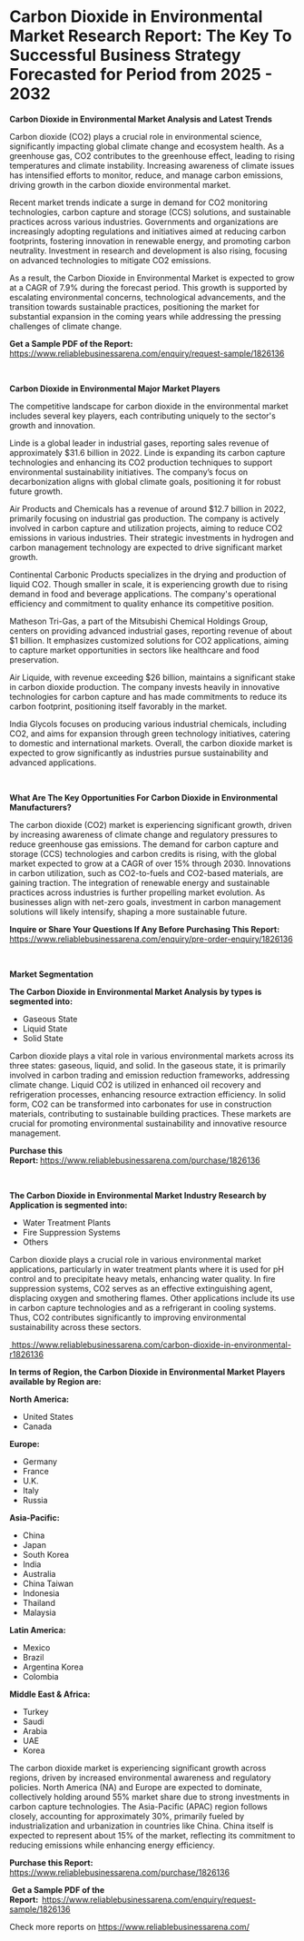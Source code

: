 <p><h1>Carbon Dioxide in Environmental Market Research Report: The Key To Successful Business Strategy Forecasted for Period from 2025 - 2032</h1></p><p><strong>Carbon Dioxide in Environmental Market Analysis and Latest Trends</strong></p>
<p><p>Carbon dioxide (CO2) plays a crucial role in environmental science, significantly impacting global climate change and ecosystem health. As a greenhouse gas, CO2 contributes to the greenhouse effect, leading to rising temperatures and climate instability. Increasing awareness of climate issues has intensified efforts to monitor, reduce, and manage carbon emissions, driving growth in the carbon dioxide environmental market.</p><p>Recent market trends indicate a surge in demand for CO2 monitoring technologies, carbon capture and storage (CCS) solutions, and sustainable practices across various industries. Governments and organizations are increasingly adopting regulations and initiatives aimed at reducing carbon footprints, fostering innovation in renewable energy, and promoting carbon neutrality. Investment in research and development is also rising, focusing on advanced technologies to mitigate CO2 emissions.</p><p>As a result, the Carbon Dioxide in Environmental Market is expected to grow at a CAGR of 7.9% during the forecast period. This growth is supported by escalating environmental concerns, technological advancements, and the transition towards sustainable practices, positioning the market for substantial expansion in the coming years while addressing the pressing challenges of climate change.</p></p>
<p><strong>Get a Sample PDF of the Report:&nbsp;</strong> <a href="https://www.reliablebusinessarena.com/enquiry/request-sample/1826136?utm_campaign=1891&utm_medium=2&utm_source=Github&utm_content=ia&utm_term=03022025&utm_id=carbon-dioxide-in-environmental">https://www.reliablebusinessarena.com/enquiry/request-sample/1826136</a></p>
<p>&nbsp;</p>
<p><strong>Carbon Dioxide in Environmental Major Market Players</strong></p>
<p><p>The competitive landscape for carbon dioxide in the environmental market includes several key players, each contributing uniquely to the sector's growth and innovation.</p><p>Linde is a global leader in industrial gases, reporting sales revenue of approximately $31.6 billion in 2022. Linde is expanding its carbon capture technologies and enhancing its CO2 production techniques to support environmental sustainability initiatives. The company’s focus on decarbonization aligns with global climate goals, positioning it for robust future growth.</p><p>Air Products and Chemicals has a revenue of around $12.7 billion in 2022, primarily focusing on industrial gas production. The company is actively involved in carbon capture and utilization projects, aiming to reduce CO2 emissions in various industries. Their strategic investments in hydrogen and carbon management technology are expected to drive significant market growth.</p><p>Continental Carbonic Products specializes in the drying and production of liquid CO2. Though smaller in scale, it is experiencing growth due to rising demand in food and beverage applications. The company's operational efficiency and commitment to quality enhance its competitive position.</p><p>Matheson Tri-Gas, a part of the Mitsubishi Chemical Holdings Group, centers on providing advanced industrial gases, reporting revenue of about $1 billion. It emphasizes customized solutions for CO2 applications, aiming to capture market opportunities in sectors like healthcare and food preservation.</p><p>Air Liquide, with revenue exceeding $26 billion, maintains a significant stake in carbon dioxide production. The company invests heavily in innovative technologies for carbon capture and has made commitments to reduce its carbon footprint, positioning itself favorably in the market.</p><p>India Glycols focuses on producing various industrial chemicals, including CO2, and aims for expansion through green technology initiatives, catering to domestic and international markets. Overall, the carbon dioxide market is expected to grow significantly as industries pursue sustainability and advanced applications.</p></p>
<p>&nbsp;</p>
<p><strong>What Are The Key Opportunities For Carbon Dioxide in Environmental Manufacturers?</strong></p>
<p><p>The carbon dioxide (CO2) market is experiencing significant growth, driven by increasing awareness of climate change and regulatory pressures to reduce greenhouse gas emissions. The demand for carbon capture and storage (CCS) technologies and carbon credits is rising, with the global market expected to grow at a CAGR of over 15% through 2030. Innovations in carbon utilization, such as CO2-to-fuels and CO2-based materials, are gaining traction. The integration of renewable energy and sustainable practices across industries is further propelling market evolution. As businesses align with net-zero goals, investment in carbon management solutions will likely intensify, shaping a more sustainable future.</p></p>
<p><strong>Inquire or Share Your Questions If Any Before Purchasing This Report:</strong> <a href="https://www.reliablebusinessarena.com/enquiry/pre-order-enquiry/1826136?utm_campaign=1891&utm_medium=2&utm_source=Github&utm_content=ia&utm_term=03022025&utm_id=carbon-dioxide-in-environmental">https://www.reliablebusinessarena.com/enquiry/pre-order-enquiry/1826136</a></p>
<p>&nbsp;</p>
<p><strong>Market Segmentation</strong></p>
<p><strong>The Carbon Dioxide in Environmental Market Analysis by types is segmented into:</strong></p>
<p><ul><li>Gaseous State</li><li>Liquid State</li><li>Solid State</li></ul></p>
<p><p>Carbon dioxide plays a vital role in various environmental markets across its three states: gaseous, liquid, and solid. In the gaseous state, it is primarily involved in carbon trading and emission reduction frameworks, addressing climate change. Liquid CO2 is utilized in enhanced oil recovery and refrigeration processes, enhancing resource extraction efficiency. In solid form, CO2 can be transformed into carbonates for use in construction materials, contributing to sustainable building practices. These markets are crucial for promoting environmental sustainability and innovative resource management.</p></p>
<p><strong>Purchase this Report:&nbsp;</strong><a href="https://www.reliablebusinessarena.com/purchase/1826136?utm_campaign=1891&utm_medium=2&utm_source=Github&utm_content=ia&utm_term=03022025&utm_id=carbon-dioxide-in-environmental">https://www.reliablebusinessarena.com/purchase/1826136</a></p>
<p>&nbsp;</p>
<p><strong>The Carbon Dioxide in Environmental Market Industry Research by Application is segmented into:</strong></p>
<p><ul><li>Water Treatment Plants</li><li>Fire Suppression Systems</li><li>Others</li></ul></p>
<p><p>Carbon dioxide plays a crucial role in various environmental market applications, particularly in water treatment plants where it is used for pH control and to precipitate heavy metals, enhancing water quality. In fire suppression systems, CO2 serves as an effective extinguishing agent, displacing oxygen and smothering flames. Other applications include its use in carbon capture technologies and as a refrigerant in cooling systems. Thus, CO2 contributes significantly to improving environmental sustainability across these sectors.</p></p>
<p><a href="https://www.reliablebusinessarena.com/carbon-dioxide-in-environmental-r1826136?utm_campaign=1891&utm_medium=2&utm_source=Github&utm_content=ia&utm_term=03022025&utm_id=carbon-dioxide-in-environmental">&nbsp;https://www.reliablebusinessarena.com/carbon-dioxide-in-environmental-r1826136</a></p>
<p><strong>In terms of Region, the Carbon Dioxide in Environmental Market Players available by Region are:</strong></p>
<p>
    <p> <strong> North America: </strong>
        <ul>
            <li>United States</li>
            <li>Canada</li>
        </ul>
        </p> 
    <p> <strong> Europe: </strong>
        <ul>
            <li>Germany</li>
            <li>France</li>
            <li>U.K.</li>
            <li>Italy</li>
            <li>Russia</li>
        </ul>
        </p> 
    <p> <strong> Asia-Pacific: </strong>
        <ul>
            <li>China</li>
            <li>Japan</li>
            <li>South Korea</li>
            <li>India</li>
            <li>Australia</li>
            <li>China Taiwan</li>
            <li>Indonesia</li>
            <li>Thailand</li>
            <li>Malaysia</li>
        </ul>
        </p> 
    <p> <strong> Latin America: </strong>
        <ul>
            <li>Mexico</li>
            <li>Brazil</li>
            <li>Argentina Korea</li>
            <li>Colombia</li>
        </ul>
        </p> 
    <p> <strong> Middle East & Africa: </strong>
        <ul>
            <li>Turkey</li>
            <li>Saudi</li>
            <li>Arabia</li>
            <li>UAE</li>
            <li>Korea</li>
        </ul>
    </p>
    </p>
<p><p>The carbon dioxide market is experiencing significant growth across regions, driven by increased environmental awareness and regulatory policies. North America (NA) and Europe are expected to dominate, collectively holding around 55% market share due to strong investments in carbon capture technologies. The Asia-Pacific (APAC) region follows closely, accounting for approximately 30%, primarily fueled by industrialization and urbanization in countries like China. China itself is expected to represent about 15% of the market, reflecting its commitment to reducing emissions while enhancing energy efficiency.</p></p>
<p><strong>Purchase this Report: </strong><a href="https://www.reliablebusinessarena.com/purchase/1826136?utm_campaign=1891&utm_medium=2&utm_source=Github&utm_content=ia&utm_term=03022025&utm_id=carbon-dioxide-in-environmental">https://www.reliablebusinessarena.com/purchase/1826136</a></p>
<p>&nbsp;<strong>Get a Sample PDF of the Report:&nbsp;&nbsp;</strong><a href="https://www.reliablebusinessarena.com/enquiry/request-sample/1826136?utm_campaign=1891&utm_medium=2&utm_source=Github&utm_content=ia&utm_term=03022025&utm_id=carbon-dioxide-in-environmental">https://www.reliablebusinessarena.com/enquiry/request-sample/1826136</a></p>
<p><strong></strong></p>
<p>Check more reports on <a href="https://www.reliablebusinessarena.com/?utm_campaign=1891&utm_medium=2&utm_source=Github&utm_content=ia&utm_term=03022025&utm_id=carbon-dioxide-in-environmental">https://www.reliablebusinessarena.com/</a></p>